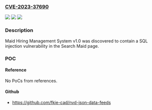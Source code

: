 ### [CVE-2023-37690](https://cve.mitre.org/cgi-bin/cvename.cgi?name=CVE-2023-37690)
![](https://img.shields.io/static/v1?label=Product&message=n%2Fa&color=blue)
![](https://img.shields.io/static/v1?label=Version&message=n%2Fa&color=blue)
![](https://img.shields.io/static/v1?label=Vulnerability&message=n%2Fa&color=brighgreen)

### Description

Maid Hiring Management System v1.0 was discovered to contain a SQL injection vulnerability in the Search Maid page.

### POC

#### Reference
No PoCs from references.

#### Github
- https://github.com/fkie-cad/nvd-json-data-feeds

